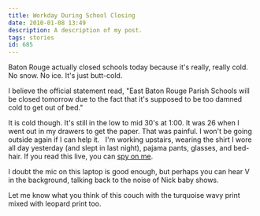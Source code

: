 ```yaml
---
title: Workday During School Closing
date: 2010-01-08 13:49
description: A description of my post.
tags: stories
id: 685
---
```

Baton Rouge actually closed schools today because it's really, really cold.  No snow.  No ice.  It's just butt-cold.

I believe the official statement read, "East Baton Rouge Parish Schools will be closed tomorrow due to the fact that it's supposed to be too damned cold to get out of bed."

It is cold though.  It's still in the low to mid 30's at 1:00.  It was 26 when I went out in my drawers to get the paper.  That was painful.  I won't be going outside again if I can help it.
<span class="spanEndPreview">&nbsp;</span>
I'm working upstairs, wearing the shirt I wore all day yesterday (and slept in last night), pajama pants, glasses, and bed-hair.  If you read this live, you can <a href="http://theskinnyonbenny.com/vidWebcam.php">spy on me</a>.

I doubt the mic on this laptop is good enough, but perhaps you can hear V in the background, talking back to the noise of Nick baby shows.

Let me know what you think of this couch with the turquoise wavy print mixed with leopard print too.